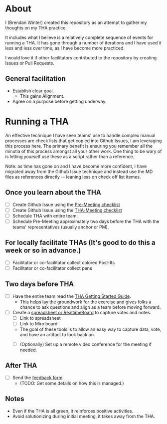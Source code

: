 # About

I (Brendan Winter) created this repository as an attempt to gather my thoughts on my THA
practice.

It includes what I believe is a relatively complete sequence of events for
running a THA. It has gone through a number of iterations and I have used it less and less over time, as
I have become more practiced.

I would love it if other facilitators contributed to the repository by creating Issues or Pull Requests.

## General facilitation
- Establish clear goal.
  - This gains Alignment.
- Agree on a purpose before getting underway.

# Running a THA

An effective technique I have seen teams' use to handle complex manual processes are check lists
that get copied into Github Issues, I am leveraging this process here. The
primary benefit is ensuring you remember all the minutia of this process amongst all your other
work. One thing to be wary of is letting yourself use these as a script rather than a reference.

Note: as time has gone on and I have become more confident, I have migrated away from the Github Issue technique and instead
use the MD files as references directly -- leaning less on check off list itemes.

## Once you learn about the THA
- [ ] Create Github Issue using the [Pre-Meeting checklist](PRE_MEETING.md)
- [ ] Create Github Issue using the [THA-Meeting checklist](THA_MEETING.md)
- [ ] Schedule THA with entire team.
- [ ] Schedule Pre-Meeting approximately two days before the THA with the teams' representatives (usually anchor or PM).

## For locally facilitate THAs (It's good to do this a week or so in advance.)
- [ ] Facilitator or co-facilitator collect colored Post-Its
- [ ] Facilitator or co-facilitator collect pens

## Two days before THA
- [ ] Have the entire team read the [THA Getting Started Guide](https://docs.google.com/document/d/1h34W05UgqHF935SNWxZK8hoSBYK-w3-wBwSPPr1FpD8/edit). 
  - This helps lay the groundwork for the exercise and gives folks a chance to ask questions and align as a team before moving forward.
- [ ] Create a [spreadsheet or RealtimeBoard](https://docs.google.com/document/d/1YI7hGKT-MEA43pecXZK4mdfYHpUV3dmriad7H3plcZE/edit#heading=h.gleuwr3p64nm) to capture votes and notes.
    - [ ] Link to spreadsheet
    - [ ] Link to Miro board
  - The goal of these tools is to allow an easy way to capture data, vote, and have an artifact to look back on.
  - [ ] (Optionally) Set up a remote video conference for the meeting if needed.


## After THA
- [ ] Send the [feedback form](https://docs.google.com/forms/d/e/1FAIpQLScIcb7_zfPcEST77IDlpmwuBN9WVwanyKSTDyuCDDtPgVyrXQ/viewform).
  - (TODO: Get some details on how this is managed.)

## Notes
- Even if the THA is all green, it reinforces positive activities.
- Avoid solutionizing during initial meeting, it takes away from the THA.
